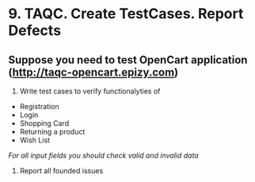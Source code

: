 # 9. TAQC. Create TestCases. Report Defects

## Suppose you need to test OpenCart application (http://taqc-opencart.epizy.com)

1.  Write test cases to verify functionalyties of
  * Registration
  * Login
  * Shopping Card 
  * Returning a product
  * Wish List

*For all input fields you should check valid and invalid data*

1. Report all founded issues

